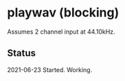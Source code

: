 # playwav (blocking)

Assumes 2 channel input at 44.10kHz.

## Status

2021-06-23 Started. Working.
